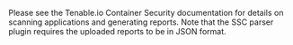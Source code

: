 Please see the Tenable.io Container Security documentation for details on scanning applications and generating reports. Note that the SSC parser plugin requires the uploaded reports to be in JSON format.